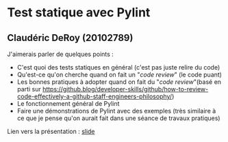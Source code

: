 # Test statique avec Pylint 
## Claudéric DeRoy (20102789)

J'aimerais parler de quelques points :
- C'est quoi des tests statiques en général (c'est pas juste relire du code)
- Qu'est-ce qu'on cherche quand on fait un "*code review*" (le code puant)
- Les bonnes pratiques à adopter quand on fait du "*code review*"(basé en parti sur https://github.blog/developer-skills/github/how-to-review-code-effectively-a-github-staff-engineers-philosophy/)
- Le fonctionnement général de Pylint
- Faire une démonstrations de Pylint avec des exemples (très similaire à ce que je pense qu'on aurait fait dans une séance de travaux pratiques)

Lien vers la présentation : [slide](https://github.com/neurok8050/IFT3913/blob/main/presentations/Semaine7/ClaudericDeRoy/presentation_CD.pdf)

